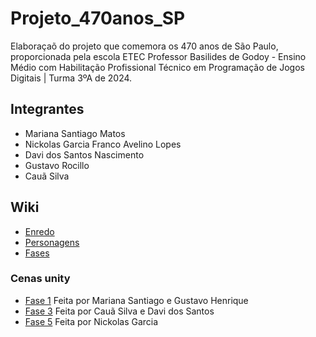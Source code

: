 # Projeto_470anos_SP
Elaboraçaõ do projeto que comemora os 470 anos de São Paulo, proporcionada pela escola ETEC Professor Basilides de Godoy - Ensino Médio com Habilitação Profissional Técnico em Programação de Jogos Digitais | Turma 3ºA de 2024.

## Integrantes
- Mariana Santiago Matos
- Nickolas Garcia Franco Avelino Lopes
- Davi dos Santos Nascimento
- Gustavo Rocillo
- Cauã Silva

## Wiki
- [Enredo](https://github.com/MariSantiago0/Projeto_470anos_SP/wiki/Enredo)
- [Personagens](https://github.com/MariSantiago0/Projeto_470anos_SP/wiki/Personagens)
- [Fases](https://github.com/MariSantiago0/Projeto_470anos_SP/wiki/Fases)

### Cenas unity
- [Fase 1](https://github.com/MariSantiago0/Projeto_470anos_SP/wiki/Fase-1) Feita por Mariana Santiago e Gustavo Henrique
- [Fase 3](https://github.com/MariSantiago0/Projeto_470anos_SP/wiki/Cena-Fase-3) Feita por Cauã Silva e Davi dos Santos
- [Fase 5](https://github.com/MariSantiago0/Projeto_470anos_SP/wiki/fase-5) Feita por Nickolas Garcia
  
